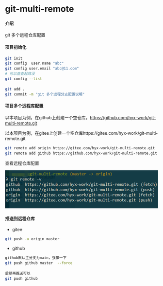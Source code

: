 # git-multi-remote

#### 介绍
git 多个远程仓库配置

#### 项目初始化

```bash
git init 
git config  user.name "abc"
git config user.email "abc@11.com"
# 可以查查起效没
git config --list

git add .
git commit -m "git 多个远程分支配置说明"
```

#### 项目多个远程库配置

以本项目为例，在github上创建一个空仓库，https://github.com/hyx-work/git-multi-remote.git

以本项目为例，在gitee上创建一个空仓库https://gitee.com/hyx-work/git-multi-remote.git

```bash
git remote add origin https://gitee.com/hyx-work/git-multi-remote.git
git remote add github https://github.com/hyx-work/git-multi-remote.git
```

查看远程仓库配置

![remote-v](./remote-v.png)



#### 推送到远程仓库



* gitee


```bash
git push -u origin master
```


* github

```bash
github默认主分支为main，强推一下
git push github master  --force

后续再推送可以
git push github
```





